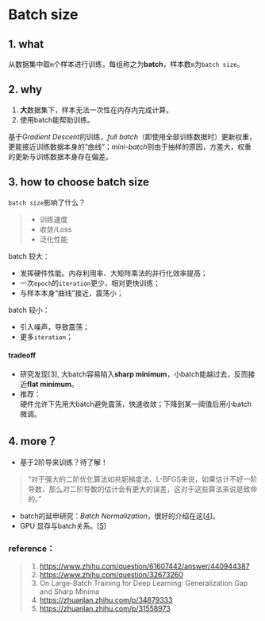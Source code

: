 # Batch size

## 1. what
从数据集中取`m`个样本进行训练，每组称之为**batch**，样本数`m`为`batch size`。

## 2. why

1. **大**数据集下，样本无法一次性在内存内完成计算。
2. 使用batch能帮助训练。

基于*Gradient Descent*的训练，*full batch*（即使用全部训练数据时）更新权重，更能接近训练数据本身的“曲线”；*mini-batch*则由于抽样的原因，方差大，权重的更新与训练数据本身存在偏差。

## 3. how to choose batch size

`batch size`影响了什么？
> - 训练速度
> - 收敛/Loss
> - 泛化性能

batch 较大：
- 发挥硬件性能。内存利用率、大矩阵乘法的并行化效率提高；
- 一次`epoch`的`iteration`更少，相对更快训练；
- 与样本本身“曲线”接近，震荡小；

batch 较小：
- 引入噪声，导致震荡；
- 更多`iteration`；

#### tradeoff

- 研究发现[3], 大batch容易陷入**sharp minimum**，小batch能越过去，反而接近**flat minimum**。
- 推荐：  
硬件允许下先用大batch避免震荡，快速收敛；下降到某一阈值后用小batch微调。

## 4. more？
- 基于2阶导来训练？待了解！
> “对于强大的二阶优化算法如共轭梯度法、L-BFGS来说，如果估计不好一阶导数，那么对二阶导数的估计会有更大的误差，这对于这些算法来说是致命的。”
- batch的延申研究：*Batch Normalization*，很好的介绍在这[[4](https://zhuanlan.zhihu.com/p/34879333)]。
- GPU 显存与batch关系。[[5](https://zhuanlan.zhihu.com/p/31558973)]



### reference：
> 1. https://www.zhihu.com/question/61607442/answer/440944387
> 2. https://www.zhihu.com/question/32673260
> 3. On Large-Batch Training for Deep Learning: Generalization Gap and Sharp Minima
> 4. https://zhuanlan.zhihu.com/p/34879333
> 5. https://zhuanlan.zhihu.com/p/31558973